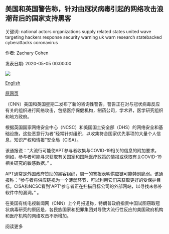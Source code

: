 ## 美国和英国警告称，针对由冠状病毒引起的网络攻击浪潮背后的国家支持黑客

关键词: national actors organizations supply related states united wave targeting hackers response security warning uk warn research statebacked cyberattacks coronavirus

作者: Zachary Cohen

发表日期: 2020-05-05 00:00:00

![](https://cdn.cnn.com/cnnnext/dam/assets/200505140648-cybercrime-restricted-super-tease.jpg)

[English](State-backed%20hackers%20behind%20wave%20of%20cyberattacks%20targeting%20coronavirus%20response%2C%20US%20and%20UK%20warn.md)

[原网页](https://edition.cnn.com/2020/05/05/politics/us-uk-cyberattack-warning-coronavirus/index.html)

（CNN）美国和英国星期二发布了新的咨询性警告，警告正在对与冠状病毒反应有关的组织进行网络攻击，包括医疗保健机构，制药公司，学术界，医学研究组织和地方政府。

根据英国国家网络安全中心（NCSC）和美国国土安全部（DHS）的网络安全和基础设施，这些恶意行为者“经常针对组织，以收集符合国家优先事项的大量个人信息，知识产权和情报”安全局（CISA）。

该通报说：“大流行可能使APT参与者收集与COVID-19相关的信息的附加要求。例如，参与者可能寻求获取有关国家和国际医疗政策的情报或获取有关COVID-19相关研究的敏感数据。” 。

APT通常是外国政府赞助的黑客组织，周一的警报表明供应链可能特别脆弱。该通报称：“参与者将供应链视为一个薄弱环节，可以利用它们来获取更好的受保护目标。CISA和NCSC看到'APT'参与者正在扫描目标公司的外部网站，以寻找未修补软件中的漏洞。” 。

在美国有线电视新闻网（CNN）上个月报道称，特朗普政府指责中国试图窃取冠状病毒研究的原因是，各民族国家和犯罪集团对导致大流行性反应的美国政府机构和医疗机构的网络攻击不断增加。

阅读更多